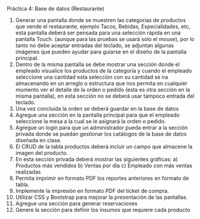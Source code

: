 Práctica 4: Base de datos (Restaurante)
1. Generar una pantalla donde se muestren las categorías de productos que vende el restaurante, ejemplo Tacos, Bebidas, Especialidades, etc, esta pantalla deberá ser pensada para una selección rápida en una pantalla Touch. (aunque para las pruebas se usará solo el mouse), por lo tanto no debe aceptar entradas del teclado, se adjuntan algunas imágenes que pueden ayudar para guiarse en el diseño de la pantalla principal.
2. Dentro de la misma pantalla se debe mostrar una sección donde el empleado visualice los productos de la categoría y cuando el empleado seleccione una cantidad esta selección con su cantidad se ira almacenando en un arreglo o estructura que nos permita en cualquier momento ver el detalle de la orden o pedido (esta es otra sección en la misma pantalla), en esta sección no se deberá usar tampoco entrada del teclado.
3. Una vez concluida la orden se deberá guardar en la base de datos
4. Agregue una sección en la pantalla principal para que el empleado seleccione la mesa a la cual se le asignará la orden o pedido.
5. Agregue un login para que un administrador pueda entrar a la sección privada donde se puedan gestionar los catálogos de la base de datos diseñada en clase. 
6. El CRUD de la tabla productos deberá incluir un campo que almacene la imagen del producto.
7. En esta sección privada deberá mostrar las siguientes gráficas:
   a) Productos más vendidos
   b) Ventas por día
   c) Empleado con más ventas realizadas
8. Permita imprimir en formato PDF los reportes anteriores en formato de tabla.
9. Implemente la impresión en formato PDF del ticket de compra.
10. Utilizar CSS y Bootstrap para mejorar la presentación de las pantallas.
11. Agregue una sección para generar reservaciones
12. Genere la sección para definir los insumos que requiere cada producto
